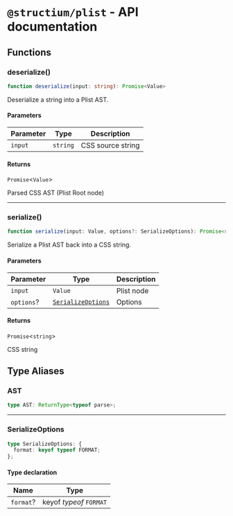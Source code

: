 # `@structium/plist` - API documentation

## Functions

### deserialize()

```ts
function deserialize(input: string): Promise<Value>
```

Deserialize a string into a Plist AST.

#### Parameters

| Parameter | Type | Description |
| ------ | ------ | ------ |
| `input` | `string` | CSS source string |

#### Returns

`Promise`\<`Value`\>

Parsed CSS AST (Plist Root node)

***

### serialize()

```ts
function serialize(input: Value, options?: SerializeOptions): Promise<string>
```

Serialize a Plist AST back into a CSS string.

#### Parameters

| Parameter | Type | Description |
| ------ | ------ | ------ |
| `input` | `Value` | Plist node |
| `options`? | [`SerializeOptions`](#serializeoptions) | Options |

#### Returns

`Promise`\<`string`\>

CSS string

## Type Aliases

### AST

```ts
type AST: ReturnType<typeof parse>;
```

***

### SerializeOptions

```ts
type SerializeOptions: {
  format: keyof typeof FORMAT;
};
```

#### Type declaration

| Name | Type |
| ------ | ------ |
| `format`? | keyof *typeof* `FORMAT` |
